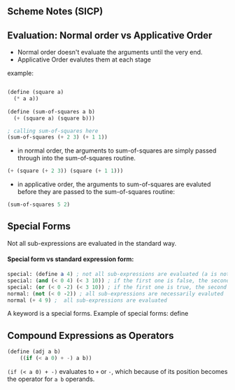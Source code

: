 ## Scheme Notes (SICP)

## Evaluation: Normal order vs Applicative Order

+ Normal order doesn't evaluate the arguments until the very end.  
+ Applicative Order evalutes them at each stage

example:

````scheme

(define (square a)
  (* a a))
  
(define (sum-of-squares a b)
  (+ (square a) (square b)))

; calling sum-of-squares here
(sum-of-squares (+ 2 3) (+ 1 1))
````

+ in normal order, the arguments to sum-of-squares are simply passed through into the sum-of-squares routine.  

````scheme
(+ (square (+ 2 3)) (square (+ 1 1)))
`````

+ in applicative order, the arguments to sum-of-squares are evaluted before they are passed to the sum-of-squares routine:

````scheme
(sum-of-squares 5 2)
````

## Special Forms
Not all sub-expressions are evaluated in the standard way.

#### Special form vs standard expression form: 

````scheme
special: (define a 4) ; not all sub-expressions are evaluated (a is not evaluated)
special: (and (< 0 4) (< 3 10)) ; if the first one is false, the second isn't evaluated.
special: (or (< 0 -2) (< 3 10)) ; if the first one is true, the second isn't evaluated.
normal: (not (< 0 -2)) ; all sub-expressions are necessarily evaluted
normal (+ 4 9) ;  all sub-expressions are evaluated
````

A keyword is a special forms. Example of special forms: define

## Compound Expressions as Operators

````scheme
(define (adj a b)
    ((if (< a 0) + -) a b))
````

`(if (< a 0) + -)` evaluates to `+` or `-`, which because of its position becomes the operator for `a b` operands.
